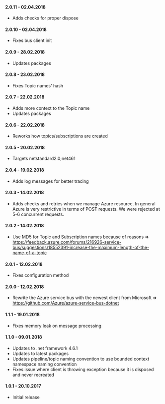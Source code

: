 #### 2.0.11 - 02.04.2018
* Adds checks for proper dispose

#### 2.0.10 - 02.04.2018
* Fixes bus client init

#### 2.0.9 - 28.02.2018
* Updates packages

#### 2.0.8 - 23.02.2018
* Fixes Topic names' hash

#### 2.0.7 - 22.02.2018
* Adds more context to the Topic name
* Updates packages

#### 2.0.6 - 22.02.2018
* Reworks how topics/subscriptions are created

#### 2.0.5 - 20.02.2018
* Targets netstandard2.0;net461

#### 2.0.4 - 19.02.2018
* Adds log messages for better tracing

#### 2.0.3 - 14.02.2018
* Adds checks and retries when we manage Azure resource. In general Azure is very restrictive in terms of POST requests. We were rejected at 5-6 concurrent requests.

#### 2.0.2 - 14.02.2018
* Use MD5 for Topic and Subscription names because of reasons => https://feedback.azure.com/forums/216926-service-bus/suggestions/18552391-increase-the-maximum-length-of-the-name-of-a-topic

#### 2.0.1 - 12.02.2018
* Fixes configuration method

#### 2.0.0 - 12.02.2018
* Rewrite the Azure service bus with the newest client from Microsoft => https://github.com/Azure/azure-service-bus-dotnet

#### 1.1.1 - 19.01.2018
* Fixes memory leak on message processing

#### 1.1.0 - 09.01.2018
* Updates to .net framework 4.6.1
* Updates to latest packages
* Updates pipeline/topic naming convention to use bounded context namespace naming convention
* Fixes issue where client is  throwing exception because it is disposed and never recreated

#### 1.0.1 - 20.10.2017
* Initial release
